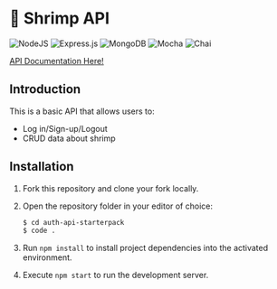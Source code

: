 # 🦐 Shrimp API

![NodeJS](https://img.shields.io/badge/node.js-6DA55F?style=for-the-badge&logo=node.js&logoColor=white)
![Express.js](https://img.shields.io/badge/express.js-%23404d59.svg?style=for-the-badge&logo=express&logoColor=%2361DAFB)
![MongoDB](https://img.shields.io/badge/MongoDB-%234ea94b.svg?style=for-the-badge&logo=mongodb&logoColor=white)
![Mocha](https://img.shields.io/badge/-mocha-%238D6748?style=for-the-badge&logo=mocha&logoColor=white)
![Chai](https://img.shields.io/badge/chai.js-323330?style=for-the-badge&logo=chai&logoColor=red)

[API Documentation Here!](https://idev74.github.io/shrimp-api-docs/#/)

## Introduction
This is a basic API that allows users to:
- Log in/Sign-up/Logout
- CRUD data about shrimp

## Installation

1. Fork this repository and clone your fork locally.
1. Open the repository folder in your editor of choice:

    ```bash
    $ cd auth-api-starterpack
    $ code .
    ```

1. Run `npm install` to install project dependencies into the activated environment.
1. Execute `npm start` to run the development server.
